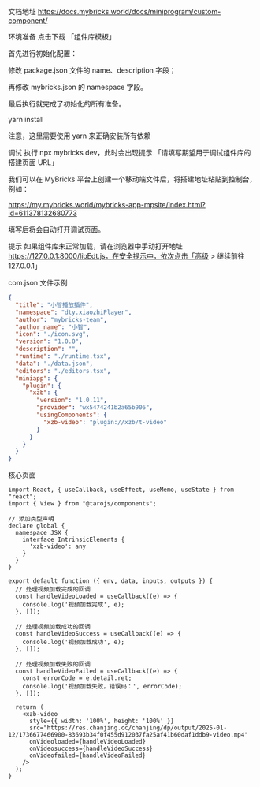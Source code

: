 文档地址 https://docs.mybricks.world/docs/miniprogram/custom-component/

环境准备
点击下载 「组件库模板」

首先进行初始化配置：

修改 package.json 文件的 name、description 字段；

再修改 mybricks.json 的 namespace 字段。

最后执行就完成了初始化的所有准备。

 yarn install

注意，这里需要使用 yarn 来正确安装所有依赖

调试
执行 npx mybricks dev，此时会出现提示 「请填写期望用于调试组件库的搭建页面 URL」

我们可以在 MyBricks 平台上创建一个移动端文件后，将搭建地址粘贴到控制台，例如：

https://my.mybricks.world/mybricks-app-mpsite/index.html?id=611378132680773

填写后将会自动打开调试页面。

提示
如果组件库未正常加载，请在浏览器中手动打开地址 https://127.0.0.1:8000/libEdt.js，在安全提示中，依次点击「高级 > 继续前往 127.0.0.1」

com.json 文件示例

```json
{
  "title": "小智播放插件",
  "namespace": "dty.xiaozhiPlayer",
  "author": "mybricks-team",
  "author_name": "小智",
  "icon": "./icon.svg",
  "version": "1.0.0",
  "description": "",
  "runtime": "./runtime.tsx",
  "data": "./data.json",
  "editors": "./editors.tsx",
  "miniapp": {
    "plugin": {
      "xzb": {
        "version": "1.0.11",
        "provider": "wx5474241b2a65b906",
        "usingComponents": {
          "xzb-video": "plugin://xzb/t-video"
        }
      }
    }
  }
}       
```

核心页面

```tsx  
import React, { useCallback, useEffect, useMemo, useState } from "react";
import { View } from "@tarojs/components";

// 添加类型声明
declare global {
  namespace JSX {
    interface IntrinsicElements {
      'xzb-video': any
    }
  }
}

export default function ({ env, data, inputs, outputs }) {
  // 处理视频加载完成的回调
  const handleVideoLoaded = useCallback((e) => {
    console.log('视频加载完成', e);
  }, []);

  // 处理视频加载成功的回调
  const handleVideoSuccess = useCallback((e) => {
    console.log('视频加载成功', e);
  }, []);

  // 处理视频加载失败的回调
  const handleVideoFailed = useCallback((e) => {
    const errorCode = e.detail.ret;
    console.log('视频加载失败，错误码：', errorCode);
  }, []);

  return (
    <xzb-video
      style={{ width: '100%', height: '100%' }}
      src="https://res.chanjing.cc/chanjing/dp/output/2025-01-12/1736677466900-83693b34f0f455d912037fa25af41b60daf1ddb9-video.mp4"
      onVideoloaded={handleVideoLoaded}
      onVideosuccess={handleVideoSuccess}
      onVideofailed={handleVideoFailed}
    />
  );
}
```
